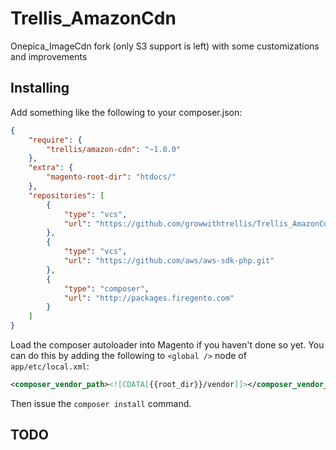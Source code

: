 Trellis_AmazonCdn
=============

Onepica_ImageCdn fork (only S3 support is left) with some customizations and improvements

## Installing

Add something like the following to your composer.json:

```json
{
    "require": {
        "trellis/amazon-cdn": "~1.0.0"
    },
    "extra": {
        "magento-root-dir": "htdocs/"
    },
    "repositories": [
        {
            "type": "vcs",
            "url": "https://github.com/growwithtrellis/Trellis_AmazonCdn.git"
        },
        {
            "type": "vcs",
            "url": "https://github.com/aws/aws-sdk-php.git"
        },
        {
            "type": "composer",
            "url": "http://packages.firegento.com"
        }
    ]
}
```

Load the composer autoloader into Magento if you haven't done so yet.
You can do this by adding the following to ``<global />`` node of ``app/etc/local.xml``:

```xml
<composer_vendor_path><![CDATA[{{root_dir}}/vendor]]></composer_vendor_path>
```

Then issue the ``composer install`` command.

## TODO
